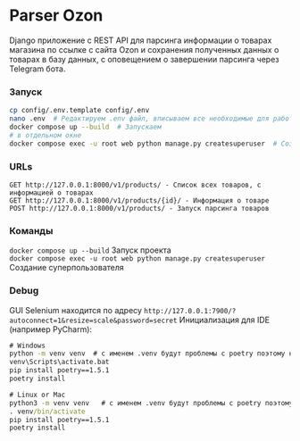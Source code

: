 # Parser Ozon
Django приложение с REST API для парсинга информации о товарах магазина по ссылке с сайта Ozon 
и сохранения полученных данных о товарах в базу данных, с оповещением о завершении парсинга через Telegram бота.

### Запуск
```bash
cp config/.env.template config/.env
nano .env  # Редактируем .env файл, вписываем все необходимые для работы переменные
docker compose up --build  # Запускаем
# в отдельном окне
docker compose exec -u root web python manage.py createsuperuser  # Создаем суперпользователя
```

### URLs
```
GET http://127.0.0.1:8000/v1/products/ - Список всех товаров, с информацией о товарах
GET http://127.0.0.1:8000/v1/products/{id}/ - Информация о товаре
POST http://127.0.0.1:8000/v1/products/ - Запуск парсинга товаров
```

### Команды  
`docker compose up --build` Запуск проекта  
`docker compose exec -u root web python manage.py createsuperuser` Создание суперпользователя   


### Debug
GUI Selenium находится по адресу `http://127.0.0.1:7900/?autoconnect=1&resize=scale&password=secret`
Инициализация для IDE (например PyCharm):
```cmd
# Windows
python -m venv venv  # с именем .venv будут проблемы с poetry поэтому название должно быть без точки
venv\Scripts\activate.bat
pip install poetry==1.5.1
poetry install

# Linux or Mac
python3 -m venv venv   # с именем .venv будут проблемы с poetry поэтому название должно быть без точки
. venv/bin/activate
pip install poetry==1.5.1
poetry install
```
